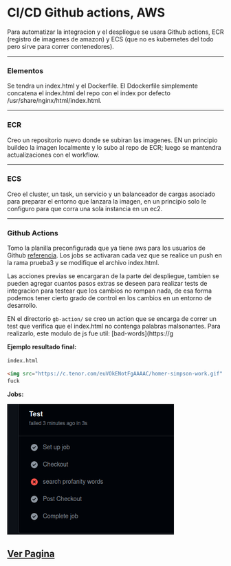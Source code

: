 # CI/CD Github actions, AWS
Para automatizar la integracion y el despliegue se usara Github actions, ECR (registro de imagenes de amazon) y ECS (que no es kubernetes del todo pero sirve para correr contenedores).
<hr>

### **Elementos**  
Se tendra un index.html y el Dockerfile. El Ddockerfile simplemente concatena el index.html del repo con el index por defecto /usr/share/nginx/html/index.html.
<hr>

### **ECR**
Creo un repositorio nuevo donde se subiran las imagenes. EN un principio buildeo la imagen localmente y lo subo al repo de ECR; luego se mantendra actualizaciones con el workflow.
<hr>

### **ECS**
Creo el cluster, un task, un servicio y un balanceador de cargas asociado para preparar el entorno que lanzara la imagen, en un principio solo le configuro para que corra una sola instancia en un ec2.
<hr>

### **Github Actions** 
Tomo la planilla preconfigurada que ya tiene aws para los usuarios de Github [referencia](https://docs.github.com/en/actions/deployment/deploying-to-your-cloud-provider/deploying-to-amazon-elastic-container-service). Los jobs se activaran cada vez que se realice un push en la rama prueba3 y se modifique el archivo index.html.

Las acciones previas se encargaran de la parte del despliegue, tambien se pueden agregar cuantos pasos extras se deseen para realizar tests de integracion para testear que los cambios no rompan nada, de esa forma podemos tener cierto grado de control en los cambios en un entorno de desarrollo. 

EN el directorio ` gb-action/ ` se creo un action que se encarga de correr un test que verifica  que el index.html no contenga palabras malsonantes. Para realizarlo, este modulo de js fue util: [bad-words](https://g

**Ejemplo resultado final:**  

`index.html`
```html index.html
<img src="https://c.tenor.com/euVOkENotFgAAAAC/homer-simpson-work.gif" alt="homer">
fuck
``` 
**Jobs:**  

![build fail](./buildfail.png)

## [Ver Pagina](http://abl-first-1120809713.sa-east-1.elb.amazonaws.com/)
